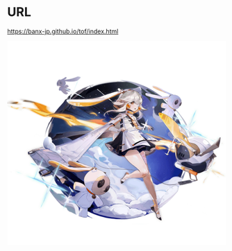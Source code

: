 # URL
https://banx-jp.github.io/tof/index.html

![Ruby-Prototype](/tof_icon/Simulacra/Simulacrum_Ruby_Prototype.webp) 
